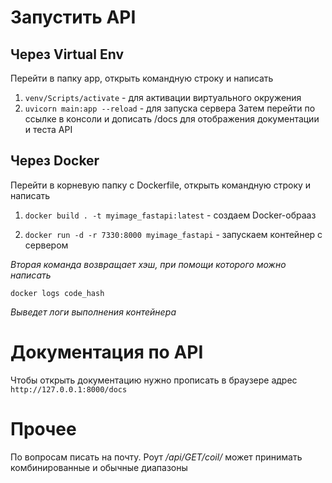 # Запустить API

## Через Virtual Env

Перейти в папку app, открыть командную строку и написать 

1. `venv/Scripts/activate` - для активации виртуального окружения
2. `uvicorn main:app --reload` - для запуска сервера
Затем перейти по ссылке в консоли и дописать /docs для отображения документации и теста API

## Через Docker

Перейти в корневую папку с Dockerfile, открыть командную строку и написать 

1. `docker build . -t myimage_fastapi:latest` - создаем Docker-обрааз
   
2. `docker run -d -r 7330:8000 myimage_fastapi` - запускаем контейнер с сервером

_Вторая команда возвращает хэш, при помощи которого можно написать_

`docker logs code_hash`

_Выведет логи выполнения контейнера_

# Документация по API

Чтобы открыть документацию нужно прописать в браузере адрес `http://127.0.0.1:8000/docs`

# Прочее

По вопросам  писать на почту. Роут _/api/GET/coil/_ может принимать комбинированные и обычные диапазоны
